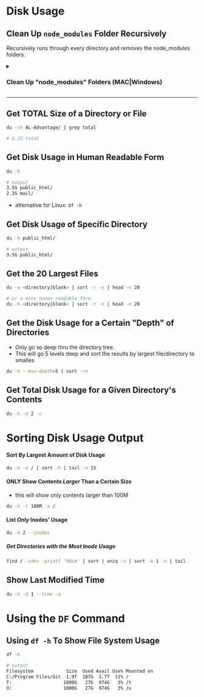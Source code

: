 # Disk Usage

## Clean Up ```node_modules``` Folder Recursively
Recursively runs through every directory and removes the node_modules folders.

<details>
  <summary><h3>Clean Up "node_modules" Folders (MAC|Windows)</h4></summary>

**MAC**

```bash
# First List ALL Folders that contain "node_modules"
find . -name "node_modules" -type d -prune -print | xargs du -chs


# Delete every "node_modules" folder recursively
find . -name "node_modules" -type d -prune -exec rm -rf '{}' +
```

**Windows**

```bash
# Removes/Deletes ALL "node_modules" 
FOR /d /r . %d in (node_modules) DO @IF EXIST "%d" rm -rf "%d"
```

**PowerShell**

```powershell
Get-ChildItem -Path "." -Include "node_modules" -Recurse -Directory | Remove-Item -Recurse -Force
```

</details>

---

## Get TOTAL Size of a Directory or File
```bash
du -ch AL-Advantage/ | grep total

# 6.2G total
```

## Get Disk Usage in Human Readable Form
```bash
du -h

# output
3.5G public_html/
2.2G mail/
```
- alternative for Linux: ```df -h```

## Get Disk Usage of Specific Directory
```bash
du -h public_html/

# output
3.5G public_html/
```

## Get the 20 Largest Files
```bash
du -a <directory|blank> | sort -r -n | head -n 20

# or a more human readable form
du -h <directory|blank> | sort -r -n | head -n 20
```

## Get the Disk Usage for a Certain "Depth" of Directories
- Only go so deep thru the directory tree.
- This will go 5 levels deep and sort the results by largest file/directory to smalles
```bash
du -h --max-depth=5 | sort -rn
```

## Get Total Disk Usage for a Given Directory's Contents
```bash
du -h -d 2 -c
```

# Sorting Disk Usage Output

#### __Sort By Largest Amount of Disk Usage__
```bash
du -h -a / | sort -h | tail -n 15
```
#### __ONLY Show Contents *Larger* Than a Certain Size__
- this will show only contents larger than 100M
```bash
du -h -t 100M -a /
```

#### __List *Only* Inodes' Usage__
```bash
du -d 2 --inodes
```
##### Get Directories with the *Most* Inode Usage
```bash
find / -xdev -printf '%h\n' | sort | uniq -c | sort -k 1 -n | tail
```

## Show Last Modified Time
```bash
du -h -d 1 --time -a
```

# Using the ```DF``` Command

## Using ```df -h``` To Show File System Usage
```bash
df -h

# output
Filesystem            Size  Used Avail Use% Mounted on
C:/Program Files/Git  1.9T  187G  1.7T  11% /
T:                   1000G   27G  974G   3% /t
U:                   1000G   27G  974G   3% /u
```
